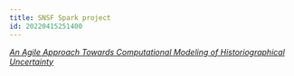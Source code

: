 ```yaml
---
title: SNSF Spark project
id: 20220415251400
---
```


[*An Agile Approach Towards Computational Modeling of Historiographical Uncertainty*](https://dynalabs.de/mxp/research/2019-spark)
